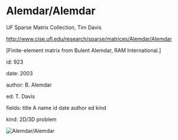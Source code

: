 # Alemdar/Alemdar

 UF Sparse Matrix Collection, Tim Davis

 http://www.cise.ufl.edu/research/sparse/matrices/Alemdar/Alemdar

 [Finite-element matrix from Bulent Alemdar, RAM International.]

 id: 923

 date: 2003

 author: B. Alemdar

 ed: T. Davis

 fields: title A name id date author ed kind

 kind: 2D/3D problem

![Alemdar/Alemdar](http://yifanhu.net/GALLERY/GRAPHS/GIF_SMALL/Alemdar@Alemdar.gif)
